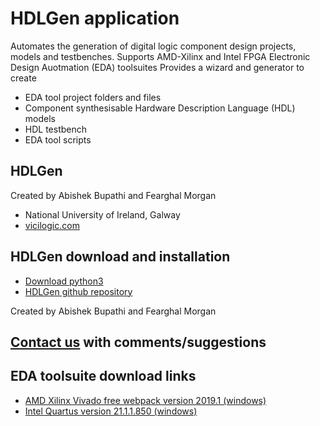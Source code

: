 # HDLGen application
Automates the generation of digital logic component design projects, models and testbenches.
Supports AMD-Xilinx and Intel FPGA Electronic Design Auotmation (EDA) toolsuites
Provides a wizard and generator to create

- EDA tool project folders and files
- Component synthesisable Hardware Description Language (HDL) models
- HDL testbench
- EDA tool scripts

## HDLGen
Created by Abishek Bupathi and Fearghal Morgan

- National University of Ireland, Galway
- [vicilogic.com](https://www.vicilogic.com)

## HDLGen download and installation
- [Download python3](https://www.python.com)
- [HDLGen github repository](https://github.com/abishek-bupathi/HDLGen)

Created by Abishek Bupathi and Fearghal Morgan

## <a href="mailto:fearghal.morgan@nuigalway.ie?subject=HDLGen email" target="_top">Contact us</a> with comments/suggestions

## EDA toolsuite download links

- [AMD Xilinx Vivado free webpack version 2019.1 (windows)](https://www.xilinx.com/member/forms/download/xef-vivado.html?filename=Xilinx_Vivado_SDK_Web_2019.1_0524_1430_Win64.exe)
- [Intel Quartus version 21.1.1.850 (windows)](https://www.intel.com/content/www/us/en/software-kit/736595/intel-quartus-prime-standard-edition-design-software-version-21-1-1-for-windows.html)
